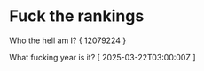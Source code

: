 # Fuck the rankings

Who the hell am I?
{ 12079224 }

What fucking year is it?
[ 2025-03-22T03:00:00Z ]
